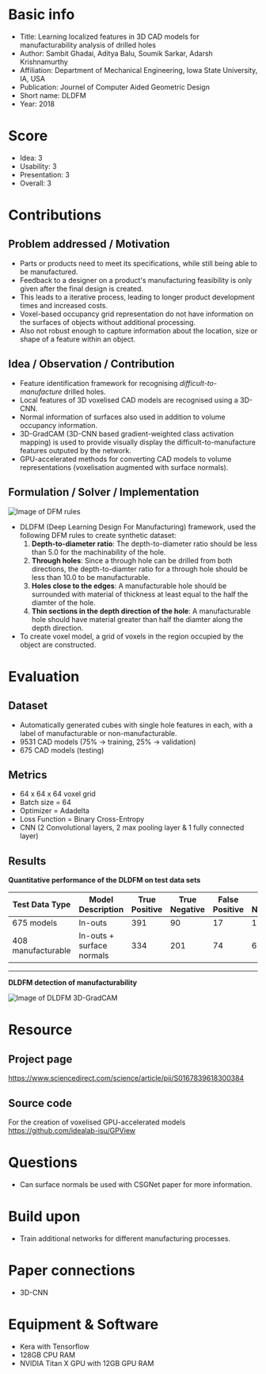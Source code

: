 # Basic info
- Title: Learning localized features in 3D CAD models for manufacturability analysis of drilled holes
- Author: Sambit Ghadai, Aditya Balu, Soumik Sarkar, Adarsh Krishnamurthy
- Affiliation: Department of Mechanical Engineering, Iowa State University, IA, USA
- Publication: Journel of Computer Aided Geometric Design
- Short name: DLDFM
- Year: 2018

# Score
- Idea: 3
- Usability: 3
- Presentation: 3
- Overall: 3

# Contributions
## Problem addressed / Motivation
- Parts or products need to meet its specifications, while still being able to be manufactured.
- Feedback to a designer on a product's manufacturing feasibility is only given after the final design is created.
- This leads to a iterative process, leading to longer product development times and increased costs.
- Voxel-based occupancy grid representation do not have information on the surfaces of objects without additional processing.
- Also not robust enough to capture information about the location, size or shape of a feature within an object.

## Idea / Observation / Contribution
- Feature identification framework for recognising *difficult-to-manufacture* drilled holes.
- Local features of 3D voxelised CAD models are recognised using a 3D-CNN.
- Normal information of surfaces also used in addition to volume occupancy information.
- 3D-GradCAM (3D-CNN based gradient-weighted class activation mapping) is used to provide visually display the difficult-to-manufacture features outputed by the network.
- GPU-accelerated methods for converting CAD models to volume representations (voxelisation augmented with surface normals).

## Formulation / Solver / Implementation
![Image of DFM rules](https://ars.els-cdn.com/content/image/1-s2.0-S0167839618300384-gr002.jpg "Image of DFM rules")
- DLDFM (Deep Learning Design For Manufacturing) framework, used the following DFM rules to create synthetic dataset:
	1. **Depth-to-diameter ratio**: The depth-to-diameter ratio should be less than 5.0 for the machinability of the hole.
	2. **Through holes**: Since a through hole can be drilled from both directions, the depth-to-diamter ratio for a through hole should be less than 10.0 to be manufacturable.
	3. **Holes close to the edges**: A manufacturable hole should be surrounded with material of thickness at least equal to the half the diamter of the hole.
	4. **Thin sections in the depth direction of the hole**: A manufacturable hole should have material greater than half the diamter along the depth direction.
- To create voxel model, a grid of voxels in the region occupied by the object are constructed.


# Evaluation
## Dataset
- Automatically generated cubes with single hole features in each, with a label of manufacturable or non-manufacturable.
- 9531 CAD models (75% -> training, 25% -> validation)
- 675 CAD models (testing)


## Metrics
- 64 x 64 x 64 voxel grid
- Batch size = 64
- Optimizer = Adadelta
- Loss Function = Binary Cross-Entropy
- CNN (2 Convolutional layers, 2 max pooling layer & 1 fully connected layer)

## Results
**Quantitative performance of the DLDFM on test data sets**

| Test Data Type | Model Description             | True Positive | True Negative | False Positive | False Negative | Accuracy  |
| -------------- | ----------------------------- | ------------- | ------------- | -------------- | -------------- | --------  |
| 675 models     | In-outs                       | 391           | 90            | 17             | 176            | 0.7136    |
| 408 manufacturable | In-outs + surface normals | 334           | 201           | 74             | 65             | **0.7938**|

---
**DLDFM detection of manufacturability**

![Image of DLDFM 3D-GradCAM](https://ars.els-cdn.com/content/image/1-s2.0-S0167839618300384-gr009.jpg "Image of DLDFM 3D-GradCAM")

# Resource
## Project page
https://www.sciencedirect.com/science/article/pii/S0167839618300384

## Source code
For the creation of voxelised GPU-accelerated models
https://github.com/idealab-isu/GPView

# Questions
- Can surface normals be used with CSGNet paper for more information.

# Build upon
- Train additional networks for different manufacturing processes.

# Paper connections
- 3D-CNN

# Equipment & Software
- Kera with Tensorflow
- 128GB CPU RAM
- NVIDIA Titan X GPU with 12GB GPU RAM
